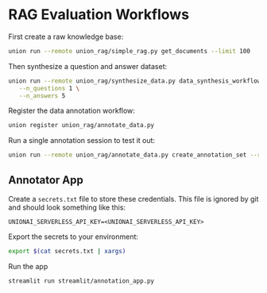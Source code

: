 # RAG Evaluation Workflows

First create a raw knowledge base:

```bash
union run --remote union_rag/simple_rag.py get_documents --limit 100
```

Then synthesize a question and answer dataset:

```bash
union run --remote union_rag/synthesize_data.py data_synthesis_workflow \
   --n_questions 1 \
   --n_answers 5
```

Register the data annotation workflow:

```bash
union register union_rag/annotate_data.py
```

Run a single annotation session to test it out:

```bash
union run --remote union_rag/annotate_data.py create_annotation_set --random_seed 42 --n_samples 10
```

## Annotator App

Create a `secrets.txt` file to store these credentials. This file is ignored by
git and should look something like this:

```
UNIONAI_SERVERLESS_API_KEY=<UNIONAI_SERVERLESS_API_KEY>
```

Export the secrets to your environment:

```bash
export $(cat secrets.txt | xargs)
```

Run the app

```bash
streamlit run streamlit/annotation_app.py
```
